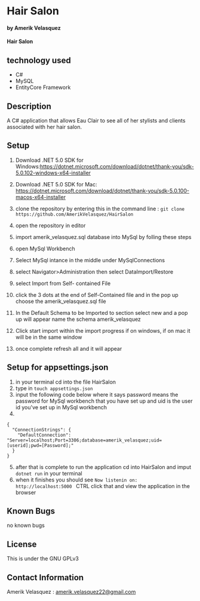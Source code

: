 # Hair Salon
#### by Amerik Velasquez
#### Hair Salon
## technology used

* C#
* MySQL
* EntityCore Framework




## Description
A C# application that allows Eau Clair to see all of her stylists and clients associated with her hair salon.

## Setup
1. Download .NET 5.0 SDK for Windows:https://dotnet.microsoft.com/download/dotnet/thank-you/sdk-5.0.102-windows-x64-installer

1. Download .NET 5.0 SDK for Mac: https://dotnet.microsoft.com/download/dotnet/thank-you/sdk-5.0.100-macos-x64-installer

2. clone the repository by entering this in the command line : `git clone https://github.com/AmerikVelasquez/HairSalon` 
3. open the repository in editor 
4. import amerik_velasquez.sql database into MySql by folling these steps 
5. open MySql Workbench 
6. Select MySql intance in the middle under MySqlConnections
7. select Navigator>Administration then select DataImport/Restore 
8. select Import from Self- contained File 
9. click the 3 dots at the end of Self-Contained file and in the pop up choose the amerik_velasquez.sql file
10. In the Default Schema to be Imported to section select new and a pop up will appear name the schema amerik_velasquez 
11. Click start import within the import progress if on windows, if on mac it will be in the same window
12. once complete refresh all and it will appear
## Setup for appsettings.json
1. in your terminal cd into the file HairSalon
2. type in `touch appsettings.json` 
3. input the following code below where it says password means the password for MySql workbench that you have set up and uid is the user id you've set up in MySql workbench
4. 
```
{
  "ConnectionStrings": {
    "DefaultConnection": "Server=localhost;Port=3306;database=amerik_velasquez;uid=[userid];pwd=[Password];"
  }
}
```  

5. after that is complete to run the application cd into HairSalon and imput `dotnet run` in your terminal 
6. when it finishes you should see `Now listenin on: http://localhost:5000 ` CTRL click that and view the application in the browser
## Known Bugs
no known bugs
## License
This is under the GNU GPLv3
## Contact Information
Amerik Velasquez : amerik.velasquez22@gmail.com
